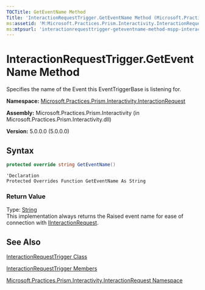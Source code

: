 ```yaml
---
TOCTitle: GetEventName Method
Title: 'InteractionRequestTrigger.GetEventName Method (Microsoft.Practices.Prism.Interactivity.InteractionRequest)'
ms:assetid: 'M:Microsoft.Practices.Prism.Interactivity.InteractionRequest.InteractionRequestTrigger.GetEventName'
ms:mtpsurl: 'interactionrequesttrigger-geteventname-method-mspp-interactivity-interactionrequest.md'
---
```


# InteractionRequestTrigger.GetEventName Method

Specifies the name of the Event this EventTriggerBase is listening for.

**Namespace:** [Microsoft.Practices.Prism.Interactivity.InteractionRequest](/patterns-practices/reference/mspp-interactivity-interactionrequest-namespace)

**Assembly:** Microsoft.Practices.Prism.Interactivity (in Microsoft.Practices.Prism.Interactivity.dll)

**Version:** 5.0.0.0 (5.0.0.0)

## Syntax

```C#
protected override string GetEventName()
```

```VB
'Declaration
Protected Overrides Function GetEventName As String
```
### Return Value

Type: [String](http://msdn.microsoft.com/en-us/library/s1wwdcbf)  
This implementation always returns the Raised event name for ease of connection with [IInteractionRequest](/patterns-practices/reference/iinteractionrequest-interface-mspp-interactivity-interactionrequest).

## See Also

[InteractionRequestTrigger Class](/patterns-practices/reference/interactionrequesttrigger-class-mspp-interactivity-interactionrequest)

[InteractionRequestTrigger Members](/patterns-practices/reference/interactionrequesttrigger-members-mspp-interactivity-interactionrequest)

[Microsoft.Practices.Prism.Interactivity.InteractionRequest Namespace](/patterns-practices/reference/mspp-interactivity-interactionrequest-namespace)
